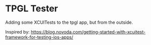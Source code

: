 # TPGL Tester
Adding some XCUITests to the tpgl app, but from the outside.

Inspired by: https://blog.novoda.com/getting-started-with-xcuitest-framework-for-testing-ios-apps/

